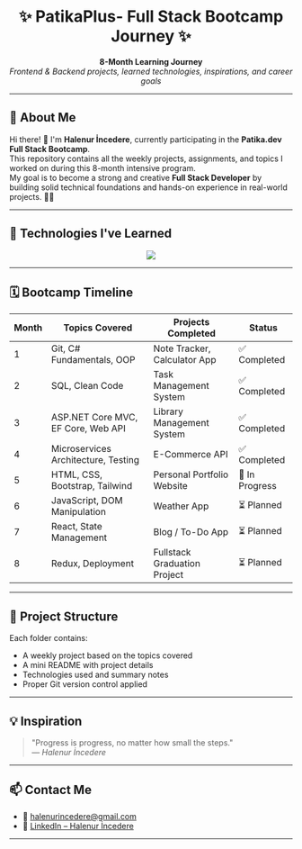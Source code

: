 <h1 align="center">✨ PatikaPlus- Full Stack Bootcamp Journey ✨</h1>

<p align="center">
  <b>8-Month Learning Journey</b><br>
  <i>Frontend & Backend projects, learned technologies, inspirations, and career goals</i>
</p>

---

## 🚀 About Me

Hi there! 👋 I'm **Halenur İncedere**, currently participating in the **Patika.dev Full Stack Bootcamp**.  
This repository contains all the weekly projects, assignments, and topics I worked on during this 8-month intensive program.  
My goal is to become a strong and creative **Full Stack Developer** by building solid technical foundations and hands-on experience in real-world projects. 👩‍💻

---

## 🧠 Technologies I've Learned

<p align="center">
  <img src="https://skillicons.dev/icons?i=html,css,js,react,redux,tailwind,bootstrap,cs,dotnet,postgresql,git,github,vscode" />
</p>

---

## 🗓️ Bootcamp Timeline

| Month | Topics Covered                         | Projects Completed                     | Status         |
|-------|----------------------------------------|----------------------------------------|----------------|
| 1     | Git, C# Fundamentals, OOP              | Note Tracker, Calculator App           | ✅ Completed    |
| 2     | SQL, Clean Code                        | Task Management System                 | ✅ Completed    |
| 3     | ASP.NET Core MVC, EF Core, Web API     | Library Management System              | ✅ Completed    |
| 4     | Microservices Architecture, Testing    | E-Commerce API                         | ✅ Completed    |
| 5     | HTML, CSS, Bootstrap, Tailwind         | Personal Portfolio Website             | 🚧 In Progress  |
| 6     | JavaScript, DOM Manipulation           | Weather App                            | ⏳ Planned      |
| 7     | React, State Management                | Blog / To-Do App                       | ⏳ Planned      |
| 8     | Redux, Deployment                      | Fullstack Graduation Project           | ⏳ Planned      |

---

## 📂 Project Structure

Each folder contains:
- A weekly project based on the topics covered
- A mini README with project details
- Technologies used and summary notes
- Proper Git version control applied

---

## 💡 Inspiration

> "Progress is progress, no matter how small the steps."  
> — *Halenur İncedere*

---

## 📫 Contact Me

- 📧 halenurincedere@gmail.com  
- 🔗 [LinkedIn – Halenur İncedere](https://www.linkedin.com/in/halenurincedere)

---
